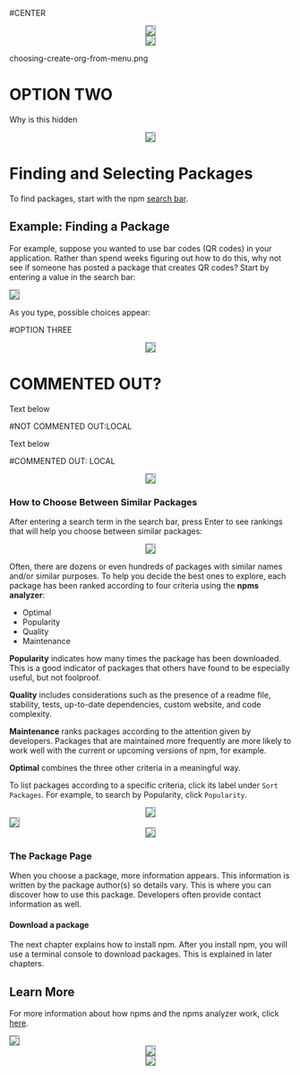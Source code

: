 



#CENTER

<div style="text-align: center;"><img src="/images/search-results-qr-scanner-what-is-npm.png" style="border: 1px solid gray;"></div>

<div style="text-align: center;"><img src="search-results-qr-scanner-what-is-npm.png" style="border: 1px solid gray;"></div>

choosing-create-org-from-menu.png
<!--![longsearchbar](/images/search-results-qr-scanner-what-is-npm.png)-->
<!--Does this comment show up?-->



# OPTION TWO 

Why is this hidden


<div style="text-align: center;"><img src="/images/search-results-qr-scanner-what-is-npm.png" style="border: 1px solid gray;"></div>
<!--![longsearchbar](/images/search-results-qr-scanner-what-is-npm.png)-->
<!--Does this comment show up?-->

# Finding and Selecting Packages

To find packages, start with the npm [search bar](https://www.npmjs.com).

## Example: Finding a Package

For example, suppose you wanted to use bar codes (QR codes) in your application. Rather than spend weeks figuring out how to do this, why not see if someone has posted a package that creates QR codes? Start by entering a value in the search bar:

<img src="/images/small-search-bar-qr.png" style="border: 1px solid gray;">
<!--![search-results](/images/small-search-bar-qr.png)-->

As you type, possible choices appear: 

#OPTION THREE


<div style="text-align: center;"><img src="search-results-qr-scanner-what-is-npm.png" style="border: 1px solid gray;"></div>
<!--![longsearchbar](search-results-qr-scanner-what-is-npm.png)-->
<!--Does this comment show up?-->
 

# COMMENTED OUT?
Text below


<!--<div style="text-align: center;"><img src="search-results-qr-scanner-what-is-npm.png" style="border: 1px solid gray;"></div>-->

#NOT COMMENTED OUT:LOCAL


Text below


<!--<div style="text-align: center;"><img src="search-results-qr-scanner-what-is-npm.png" style="border: 1px solid gray;"></div>-->

#COMMENTED OUT: LOCAL

<div style="text-align: center;"><img src="search-results-qr-scanner-what-is-npm.png" style="border: 1px solid gray;"></div>

### How to Choose Between Similar Packages 

After entering a search term in the search bar, press Enter to see rankings that will help you choose between similar packages:

<div style="text-align: center;"><img src="/images/qr-image-help-u-choose.png" style="border: 1px solid gray;"></div>
<!-- ![rank packages](/images/qr-image-help-u-choose.png) -->

Often, there are dozens or even hundreds of packages with similar names and/or similar purposes. To help you decide the best ones to explore, each package has been ranked according to four criteria using the **npms analyzer**: 

* Optimal
* Popularity
* Quality
* Maintenance

**Popularity** indicates how many times the package has been downloaded. This is a good indicator of packages that others have found to be especially useful, but not foolproof.

**Quality**  includes considerations such as the presence of a readme file, stability, tests, up-to-date dependencies, custom website, and code complexity. 

**Maintenance** ranks packages according to the attention given by developers. Packages that are maintained more frequently are more likely to work well with the current or upcoming versions of npm, for example. 

**Optimal** combines the three other criteria in a meaningful way. 

To list packages according to a specific criteria, click its label under `Sort Packages`. For example, to search by Popularity, click `Popularity`. 


<div style="text-align: center;"><img src="/images/qr-sort-criteria-blowup.png" style="border: 1px solid gray;"></div>
<!-- ![search criteria](/images/qr-sort-criteria-blowup.png) -->

<img src="tokens-from-avatar.png" style="border: 1px solid gray;">
<div style="text-align: center;"><img src="tokens-from-avatar.png" style="border: 1px solid gray;"></div>

### The Package Page 

When you choose a package, more information appears. This information is written by the package author(s) so details vary. This is where you can discover how to use this package. Developers often provide contact information as well. 

#### Download a package

The next chapter explains how to install npm. After you install npm, you will use a terminal console to download packages. This is explained in later chapters.

## Learn More
For more information about how npms and the npms analyzer work, click [here](https://npms.io/about).  

<img src="tokens-from-avatar.png" style="border: 1px solid gray;">
<div style="text-align: center;"><img src="tokens-from-avatar.png" style="border: 1px solid gray;"></div>

<div style="text-align: center;"><img src="/images/tokens-from-avatar.png" style="border: 1px solid gray;"></div>

<!--![Token from avatar](tokens-from-avatar.png) -->
<!--![search criteria](tokens-from-avatar.png)-->
